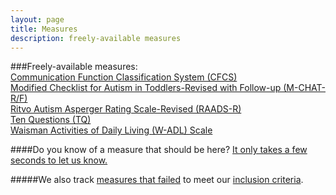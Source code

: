 ```yaml
---
layout: page
title: Measures
description: freely-available measures
---
```


###Freely-available measures:  
[Communication Function Classification System (CFCS)](https://mjmaenner.github.io/disabilitymeasures/cfcs)  
[Modified Checklist for Autism in Toddlers-Revised with Follow-up (M-CHAT-R/F)](https://mjmaenner.github.io/disabilitymeasures/raads-r)  
[Ritvo Autism Asperger Rating Scale-Revised (RAADS-R)](https://mjmaenner.github.io/disabilitymeasures/raads-r)  
[Ten Questions (TQ)](https://mjmaenner.github.io/disabilitymeasures/tenquestions)  
[Waisman Activities of Daily Living (W-ADL) Scale](https://mjmaenner.github.io/disabilitymeasures/w-adl)

####Do you know of a measure that should be here? [It only takes a few seconds to let us know.](https://mjmaenner.github.io/disabilitymeasures/contribute)

#####We also track [measures that failed](https://mjmaenner.github.io/disabilitymeasures/pages/donotqualify.html) to meet our [inclusion criteria](https://mjmaenner.github.io/disabilitymeasures/criteria).

